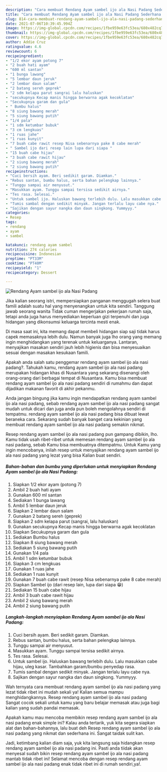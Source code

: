 ```yaml
---
description: "Cara membuat Rendang Ayam sambel ijo ala Nasi Padang Sederhana Untuk Jualan"
title: "Cara membuat Rendang Ayam sambel ijo ala Nasi Padang Sederhana Untuk Jualan"
slug: 814-cara-membuat-rendang-ayam-sambel-ijo-ala-nasi-padang-sederhana-untuk-jualan
date: 2021-07-06T10:39:45.994Z
image: https://img-global.cpcdn.com/recipes/1fbe959e63fc53ea/680x482cq70/rendang-ayam-sambel-ijo-ala-nasi-padang-foto-resep-utama.jpg
thumbnail: https://img-global.cpcdn.com/recipes/1fbe959e63fc53ea/680x482cq70/rendang-ayam-sambel-ijo-ala-nasi-padang-foto-resep-utama.jpg
cover: https://img-global.cpcdn.com/recipes/1fbe959e63fc53ea/680x482cq70/rendang-ayam-sambel-ijo-ala-nasi-padang-foto-resep-utama.jpg
author: Addie Cruz
ratingvalue: 4.6
reviewcount: 6
recipeingredient:
- "1/2 ekor ayam potong 7"
- "2 buah hati ayam"
- "600 ml santan"
- "1 bunga lawang"
- "5 lembar daun jeruk"
- "2 lembar daun salam"
- "2 batang sereh geprek"
- "2 sdm kelapa parut sangrai lalu haluskan"
- "secukupnya Kecap manis hingga berwarna agak kecoklatan"
- "Secukupnya garam dan gula"
- " Bumbu halus"
- "8 siung bawang merah"
- "5 siung bawang putih"
- "1/4 pala"
- "1 sdm ketumbar bubuk"
- "3 cm lengkuas"
- "1 ruas jahe"
- "1 ruas kunyit"
- "7 buah cabe rawit resep Nisa sebenarnya pake 8 cabe merah"
- " Sambel ijo dari resep lain lupa dari siapa "
- "15 buah cabe hijau"
- "3 buah cabe rawit hijau"
- "2 siung bawang merah"
- "2 siung bawang putih"
recipeinstructions:
- "Cuci bersih ayam. Beri sedikit garam. Diamkan."
- "Rebus santan, bumbu halus, serta bahan pelengkap lainnya."
- "Tunggu sampai air menyusut."
- "Masukkan ayam. Tunggu sampai tersisa sedikit airnya."
- "Tes rasa. Selesai."
- "Untuk sambel ijo. Haluskan bawang terlebih dulu. Lalu masukkan cabe hijau, uleg kasar. Tambahkan garam/bumbu penyedap rasa."
- "Tumis sambal dengan sedikit minyak. Jangan terlalu layu cabe nya."
- "Sajikan dengan sayur nangka dan daun singkong. Yummyyy."
categories:
- Resep
tags:
- rendang
- ayam
- sambel

katakunci: rendang ayam sambel 
nutrition: 274 calories
recipecuisine: Indonesian
preptime: "PT33M"
cooktime: "PT40M"
recipeyield: "1"
recipecategory: Dessert

---
```



![Rendang Ayam sambel ijo ala Nasi Padang](https://img-global.cpcdn.com/recipes/1fbe959e63fc53ea/680x482cq70/rendang-ayam-sambel-ijo-ala-nasi-padang-foto-resep-utama.jpg)

Jika kalian seorang istri, mempersiapkan panganan menggugah selera buat famili adalah suatu hal yang menyenangkan untuk kita sendiri. Tanggung jawab seorang  wanita Tidak cuman mengerjakan pekerjaan rumah saja, tetapi anda juga harus menyediakan keperluan gizi terpenuhi dan juga hidangan yang dikonsumsi keluarga tercinta mesti enak.

Di masa  saat ini, kita memang dapat membeli hidangan siap saji tidak harus capek memasaknya lebih dulu. Namun banyak juga lho orang yang memang ingin menghidangkan yang terenak untuk keluarganya. Lantaran, menyajikan masakan sendiri jauh lebih higienis dan bisa menyesuaikan sesuai dengan masakan kesukaan famili. 



Apakah anda salah satu penggemar rendang ayam sambel ijo ala nasi padang?. Tahukah kamu, rendang ayam sambel ijo ala nasi padang merupakan hidangan khas di Nusantara yang sekarang disenangi oleh orang-orang dari berbagai tempat di Nusantara. Kamu bisa membuat rendang ayam sambel ijo ala nasi padang sendiri di rumahmu dan dapat dijadikan makanan favorit di akhir pekanmu.

Anda jangan bingung jika kamu ingin mendapatkan rendang ayam sambel ijo ala nasi padang, sebab rendang ayam sambel ijo ala nasi padang sangat mudah untuk dicari dan juga anda pun boleh mengolahnya sendiri di tempatmu. rendang ayam sambel ijo ala nasi padang bisa dibuat lewat beraneka cara. Sekarang sudah banyak banget cara kekinian yang membuat rendang ayam sambel ijo ala nasi padang semakin nikmat.

Resep rendang ayam sambel ijo ala nasi padang pun gampang dibikin, lho. Kamu tidak usah ribet-ribet untuk memesan rendang ayam sambel ijo ala nasi padang, sebab Kamu bisa membuatnya ditempatmu. Untuk Kamu yang ingin mencobanya, inilah resep untuk menyajikan rendang ayam sambel ijo ala nasi padang yang lezat yang bisa Kalian buat sendiri.

<!--inarticleads1-->

##### Bahan-bahan dan bumbu yang diperlukan untuk menyiapkan Rendang Ayam sambel ijo ala Nasi Padang:

1. Siapkan 1/2 ekor ayam (potong 7)
1. Ambil 2 buah hati ayam
1. Gunakan 600 ml santan
1. Sediakan 1 bunga lawang
1. Ambil 5 lembar daun jeruk
1. Siapkan 2 lembar daun salam
1. Gunakan 2 batang sereh (geprek)
1. Siapkan 2 sdm kelapa parut (sangrai, lalu haluskan)
1. Gunakan secukupnya Kecap manis hingga berwarna agak kecoklatan
1. Siapkan Secukupnya garam dan gula
1. Sediakan  Bumbu halus
1. Siapkan 8 siung bawang merah
1. Sediakan 5 siung bawang putih
1. Gunakan 1/4 pala
1. Ambil 1 sdm ketumbar bubuk
1. Siapkan 3 cm lengkuas
1. Gunakan 1 ruas jahe
1. Sediakan 1 ruas kunyit
1. Gunakan 7 buah cabe rawit (resep Nisa sebenarnya pake 8 cabe merah)
1. Siapkan  Sambel ijo (dari resep lain, lupa dari siapa 😁)
1. Sediakan 15 buah cabe hijau
1. Ambil 3 buah cabe rawit hijau
1. Ambil 2 siung bawang merah
1. Ambil 2 siung bawang putih




<!--inarticleads2-->

##### Langkah-langkah menyiapkan Rendang Ayam sambel ijo ala Nasi Padang:

1. Cuci bersih ayam. Beri sedikit garam. Diamkan.
1. Rebus santan, bumbu halus, serta bahan pelengkap lainnya.
1. Tunggu sampai air menyusut.
1. Masukkan ayam. Tunggu sampai tersisa sedikit airnya.
1. Tes rasa. Selesai.
1. Untuk sambel ijo. Haluskan bawang terlebih dulu. Lalu masukkan cabe hijau, uleg kasar. Tambahkan garam/bumbu penyedap rasa.
1. Tumis sambal dengan sedikit minyak. Jangan terlalu layu cabe nya.
1. Sajikan dengan sayur nangka dan daun singkong. Yummyyy.




Wah ternyata cara membuat rendang ayam sambel ijo ala nasi padang yang lezat tidak ribet ini mudah sekali ya! Kalian semua mampu menghidangkannya. Resep rendang ayam sambel ijo ala nasi padang Sangat cocok sekali untuk kamu yang baru belajar memasak atau juga bagi kalian yang sudah pandai memasak.

Apakah kamu mau mencoba membikin resep rendang ayam sambel ijo ala nasi padang enak simple ini? Kalau anda tertarik, yuk kita segera siapkan alat dan bahan-bahannya, lalu buat deh Resep rendang ayam sambel ijo ala nasi padang yang nikmat dan sederhana ini. Sangat taidak sulit kan. 

Jadi, ketimbang kalian diam saja, yuk kita langsung saja hidangkan resep rendang ayam sambel ijo ala nasi padang ini. Pasti anda tiidak akan menyesal sudah bikin resep rendang ayam sambel ijo ala nasi padang mantab tidak ribet ini! Selamat mencoba dengan resep rendang ayam sambel ijo ala nasi padang enak tidak ribet ini di rumah sendiri,ya!.

